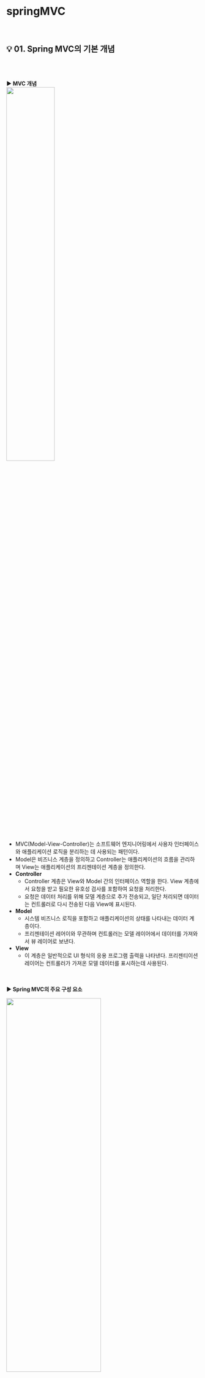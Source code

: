 # springMVC
</br>

## :bulb: 01. Spring MVC의 기본 개념

</br></br>

<b> :arrow_forward: MVC 개념 </b>
</br>
<img src="https://user-images.githubusercontent.com/86214493/128589219-90e6c612-2037-40ed-a9b2-a21fadcf0415.png" width="50%" height="50%"/>

+ MVC(Model-View-Controller)는 소프트웨어 엔지니어링에서 사용자 인터페이스와 애플리케이션 로직을 분리하는 데 사용되는 패턴이다. 
+ Model은 비즈니스 계층을 정의하고 Controller는 애플리케이션의 흐름을 관리하며 View는 애플리케이션의 프리젠테이션 계층을 정의한다.
+ <b> Controller </b>
  * Controller 계층은 View와 Model 간의 인터페이스 역할을 한다. View 계층에서 요청을 받고 필요한 유호성 검사를 포함하여 요청을 처리한다.
  * 요청은 데이터 처리를 위해 모델 계층으로 추가 전송되고, 일단 처리되면 데이터는 컨트롤러로 다시 전송된 다음 View에 표시된다. 
+ <b> Model </b>
  * 시스템 비즈니스 로직을 포함하고 애플리케이션의 상태를 나타내는 데이터 계층이다.
  * 프리젠테이션 레어이와 무관하며 컨트롤러는 모델 레이어에서 데이터를 가져와서 뷰 레이어로 보낸다.
+ <b> View </b>
  * 이 계층은 일반적으로 UI 형식의 응용 프로그램 출력을 나타낸다. 프리젠티이션 레이어는 컨트롤러가 가져온 모델 데이터를 표시하는데 사용된다. 

</br></br>
<b> :arrow_forward: Spring MVC의 주요 구성 요소 </b>

<img src="https://user-images.githubusercontent.com/86214493/128589240-bbc8d242-6673-406b-a426-5349d4878a73.png" width="70%" height="50%"/>

</br>

+ <b> DispatcherServlet : </b> 클라이언트의 요청을 전달 받는다.
+ <b> HandlerMapping : </b> 클라이언트의 요청 URL을 어떤 컨트롤러가 처리할지를 결정한다. 
+ <b> HandlerAdapter : </b> 컨트롤러 안에 있는 메소드들 중에 적합한 메소드를 선택해준다.
+ <b> Controller : </b> 클라이언트 요청을 처리한 뒤, 그 결과를 DispatcherServlet에게 알려준다. 
+ <b> ViewResolver : </b> 가장 적합한 View를 찾아준다.
+ <b> View : </b> 컨트롤러의 처리 결과 화면을 생성한다. 
+ <b> ModelAndView : </b> 데이터와 뷰의 이름을 전달하는 객체
+ <b> Model : </b> 뷰에 데이터만을 전달하기 위한 객체


</br></br>

<b> :arrow_forward: Spring MVC의 처리 순서 </b>

1. 클라이언트가 서버에 어떤 요청을 한다면 스프링에서 제공하는 DispatcherServlet이라는 서블릿이 요청을 가로챈다. (web.xml에 설정)
</br></br>
3. 요청을 가로챈 DispatcherServlet은 HandlerMapping에게 어떤 컨트롤러에게 요청을 위임하면 좋을지 물어본다.
(HandlerMapping은 setvlet-context.xml에서 @controller로 등록한 것들을 이미 스캔해서 찾아놨기 때문에 어느 컨트롤러에게 요청을 위임해야할지 알고 있다.)
</br></br>
3. 요청에 매핑된 컨트롤러가 있다면 @RequestMapping을 통하여 요청을 처리할 메서드에게 도달한다.
</br></br>
4. 컨트롤러에서는 해당 요청을 처리할 <b> Service </b>를 <b> 주입(DI) 받아 </b> 비즈니스 로직을 Service에게 위임하게 된다.
</br></br>
5. Service에서는 요청에 필요한 작업 대부분(코딩)을 담당하여 데이터베이스에 접근이 필요하면 <b> DAO </b> 를 주입받아 DB처리는 DAO에게 위임하게 된다.
</br></br>
6.  DAO는 mybatis(또는 hibernate 등) 설정을 이용해서 SQL 쿼리를 날려 DB에 저장되어 있는 정보를 받아 서비스에게 다시 돌려준다.
(이때, 보통 Request와 함께 날라온 DTO 객체로부터 DB 조회에 필요한 데이터를 받아와 쿼리를 만들어 보내고, 결과로 받은 Entity 객체를 가지고 Response에 필요한 DTO 객체로 변환한다.)
</br></br>
7. 모든 비지니스 로직을 끝낸 Service가 결과물을 컨트롤러에게 넘긴다.
</br></br>
8. 결과물을 받은 컨트롤러는 필요에 따라 Model 객체에 결과물을 넣거나, 어떤 View(jsp) 파일을 보여줄 것인지 등의 정보를 담아 DispatcherServlet에게 보낸다.
</br></br>
9. DispatcherServlet은 viewResolver에게 받은 뷰의 대한 정보를 넘긴다.
</br></br>
10. viewResolver는 해당 JSP를 찾아서 (응답할 View를 찾음) Dispatcher에게 알려준다.
(servlet-context.xml에서 suffix, prefix를 통해 /WEB-INF/views/index.jsp 이렇게 만들어주는것도 viewResolver)
</br></br>
11. Dispatcher은 응답할 view에게 Render를 지시하고 View는 응답 로직을 처리한다.
</br></br>
12. 결과적으로 DispatcherServlet이 클라이언트에게 렌더링된 View를 응답한다. 


</br></br></br>

## :bulb: 02. 프로젝트 셋팅

</br></br>

<b> :arrow_forward: DispatcherServlet </b>

> + Servlet/JSP에서 사용자 요청이 발생하면 이 요청 정보를 해석하고 개발자가 만든 코드를 동작시키는 첫번째 서블릿이다.
> + Spring MVC는 DispatcherServlet을 확대하여 Spring Framework가 가지고 있는 기능을 사용할 수 있도록 이 클래스를 재정의하고 있다.
> + Spring MVC 프로젝트 설정에서 가장 먼저 해야 하는 일은 DispatcherServlet 클래스를 Spring MVC에서 재정의한 클래스로 설정하는 일이다. 

</br>

<b> :arrow_forward: 설정 방식 </b>
> + Spring MVC 프로젝트를 설정하는 방식은 XML을 이용하는 방법과 Java 코드를 활용하는 방법이 있다.

</br>

 #### <b> :eyes: 공통 </b>

 + <b> 프로젝트 생성 </b>
   + File -> New -> Dynamic Web Project 
   + 프로젝트 마우스 오른쪽 버튼 -> Configure -> Convert to Maver Project

</br>

<img src="https://user-images.githubusercontent.com/86214493/128590537-ae98229f-f447-485c-815d-14dde9df1e3f.png" width="40%" height="50%"/>
<img src="https://user-images.githubusercontent.com/86214493/128590543-191c1e10-3ed1-46c0-8122-e593d9677a97.png" width="40%" height="50%"/>
<img src="https://user-images.githubusercontent.com/86214493/128590552-4080ee51-dbf3-42db-8e58-ab8f80b05c84.png" width="40%" height="50%"/>

</br>

 + <b> pom.xml </b>

 <b> &nbsp;  &nbsp; &nbsp; □ servlet-api </b>
 
 </br>
 
<img src="https://user-images.githubusercontent.com/86214493/128590784-efc9dda5-0d56-4419-8cdf-0a98108005d5.png" width="40%" height="50%"/>
    
</br>
    
 ```xml
     <!-- https://mvnrepository.com/artifact/javax.servlet/javax.servlet-api -->
     <dependency>
        <groupId>javax.servlet</groupId>
        <artifactId>javax.servlet-api</artifactId>
        <version>4.0.1</version>
        <scope>provided</scope>
     </dependency>
 ```
    
 </br></br>
    
 <b> &nbsp; &nbsp;  &nbsp; □ jsp-api </b>
 
 </br>
 
 <img src="https://user-images.githubusercontent.com/86214493/128590847-d80cab62-fd45-40fc-be7d-63313c34ad97.png" width="40%" height="50%"/>
    
 </br>
    
 ```xml

    <!-- https://mvnrepository.com/artifact/javax.servlet.jsp/javax.servlet.jsp-api -->
   <dependency>
       <groupId>javax.servlet.jsp</groupId>
       <artifactId>javax.servlet.jsp-api</artifactId>
       <version>2.3.3</version>
       <scope>provided</scope>
   </dependency>

 ```

  </br></br>

  <b> &nbsp; &nbsp; &nbsp; □  jstl </b>
    
   </br>
   
   <img src="https://user-images.githubusercontent.com/86214493/128590898-891368fe-e419-4394-b4f2-fba42a721988.png" width="40%" height="50%"/>
   
   </br>
   
   ```xml
   
    <!-- https://mvnrepository.com/artifact/javax.servlet/jstl -->
    <dependency>
        <groupId>javax.servlet</groupId>
        <artifactId>jstl</artifactId>
        <version>1.2</version>
    </dependency>
    
   ```
   </br></br>


 <b> &nbsp; &nbsp; □ Spring Web Mvc </b>
    
   </br>
   
  <img src="https://user-images.githubusercontent.com/86214493/128590934-6262e5a8-c327-4155-a982-6f287244f70e.png" width="40%" height="50%"/>
   
   </br>

   ```xml
    
    <!-- https://mvnrepository.com/artifact/org.springframework/spring-webmvc -->
   <dependency>
       <groupId>org.springframework</groupId>
       <artifactId>spring-webmvc</artifactId>
       <version>5.2.2.RELEASE</version>
   </dependency>

   ```

</br></br>

 + 정리
 
 ```xml
 
  <!-- 라이브러리 버전관리 -->
	<properties>
   <javax.servlet-version>4.0.1</javax.servlet-version>
   <javax.servlet.jsp-version>2.3.3</javax.servlet.jsp-version>
   <javax.servlet-version>1.2</javax.servlet-version>
   <org.springframework-version>5.2.2.RELEASE</org.springframework-version>
   <!-- <org.springframework-version>4.3.25.RELEASE</org.springframework-version> -->
	</properties>

	<!-- 라이브러리 셋팅 -->
	<dependencies>

		<!-- https://mvnrepository.com/artifact/javax.servlet/javax.servlet-api -->
		<dependency>
			<groupId>javax.servlet</groupId>
			<artifactId>javax.servlet-api</artifactId>
			<version>4.0.1</version>
			<scope>provided</scope>
		</dependency>

		<!-- https://mvnrepository.com/artifact/javax.servlet.jsp/javax.servlet.jsp-api -->
		<dependency>
			<groupId>javax.servlet.jsp</groupId>
			<artifactId>javax.servlet.jsp-api</artifactId>
			<version>${javax.servlet.jsp-version}</version>
			<scope>provided</scope>
		</dependency>

		<!-- https://mvnrepository.com/artifact/javax.servlet/jstl -->
		<dependency>
			<groupId>javax.servlet</groupId>
			<artifactId>jstl</artifactId>
			<version>${javax.servlet-version}</version>
		</dependency>

		<!-- https://mvnrepository.com/artifact/org.springframework/spring-webmvc -->
		<dependency>
			<groupId>org.springframework</groupId>
			<artifactId>spring-webmvc</artifactId>
			<version>5.2.2.RELEASE</version>
		</dependency>

	</dependencies>


 ```
 
 </br></br></br>
 
  #### <b> :eyes: XML로 셋팅하기 </b>
 
 </br>
 
&nbsp;  :star: <b> (1) web.xml 설정 </b>

● <b> DispatcherServlet </b> </br>
> &nbsp; □ 웹 애플리케이션에서 최초 사용자 요청이 발생하면 가장 먼저 DispatcherServlet이 사용자의 요청을 받는다. </br>
> &nbsp; □ 따라서 개발자는 DispatcherServlet을 서블릿으로 등록해주는 과정을 설정해주어야 한다. </br>
> &nbsp; □ (따로 정의해주지 않으면 Apache tomcat의 web.xml에서 정의한 default servlet이 실행하게 된다.) 
> &nbsp; □ (각 WAS는 서블릿 매핑에 존재하지 않는 요청을 처리하기 위한 디폴트 서블릿을 제공하고 있음) 

</br>

● <b> ApplicationContext 설정 </b> </br>
> &nbsp; □ Spring MVC로 만든 웹 애플리케이션에서 대한 설정을 하는 파일 </br>

</br>

   <img src="https://user-images.githubusercontent.com/86214493/128593502-5eb392e7-3bb1-490b-9225-edfa387539b3.png" width="50%" height="50%"/>
  

```xml

	<!-- 현재 웹 애플리케이션에서 받아들이는 모든 요청에 대해 appServlet이라는 이름으로 정의되어 있는 서블릿을 사용 -->
	<servlet-mapping>
		<servlet-name>appServlet</servlet-name>
		<url-pattern>/</url-pattern> <!-- 모든 URL에 접속하면 이 DispatcherServlet이 받는다. -->
	</servlet-mapping>

	<!-- 요청 정보를 분석해서 컨트롤러를 선택하는 서블릿을 지정 -->
	<servlet>
		<servlet-name>appServlet</servlet-name>
		<!-- Spring MVC에서 제공하고 있는 기본 서블릿을 지정 -->
		<servlet-class>org.springframework.web.servlet.DispatcherServlet</servlet-class>
		
		<!-- Spring MVC 설정을 위한 xml 파일을 지정 -->
		<!-- DispatcherServlet을 등록할 때 초기 파라미터로 스프링 설정파일도 같이 설정 -->
		<init-param>
			<param-name>contextConfigLocation</param-name>
			<param-value>/WEB-INF/config/servlet-context.xml</param-value>
		</init-param>
		
		<load-on-startup>1</load-on-startup>
		
	</servlet>


```

</br></br>

● <b> RootContext 파일 설정 </b> </br>
> <b> root-context.xml </b>
> > &nbsp; □ 처음에 프로젝트를 생성하면 아무 내용도 없다. RootContext 파일은 공통 빈을 설정하는 곳으로 주로 View 지원을 제외한 Spring MVC 프로젝트 수행 시 사용할 Bean들을 정의한다. </br>
> > &nbsp; □ Service/Repository(DAO)/DB/log 등 비지니스 로직과 관련된 설정을 해준다. 


<img src="https://user-images.githubusercontent.com/86214493/128593922-73944b0d-6bcf-4eb3-9a6c-e6ca473cfa4d.png" width="35%" height="50%"/>


</br>


```xml


	<!-- Bean을 정의할 xml 파일을 지정한다. -->
	<context-param>
		<param-name>contextConfigLocation</param-name>
		<param-value>/WEB-INF/config/root-context.xml</param-value>
	</context-param>

	<!-- 리스너설정 -->
	<listener>
		<listener-class>org.springframework.web.context.ContextLoaderListener</listener-class>
	</listener>

```

</br></br>


● <b> 파라미터 필터 설정 </b> </br>
> &nbsp; □ 파라미터에 한글이 있을 경우를 위해 인코딩을 설정한다. </br>

```xml
	
<!-- 파라미터 인코딩 필터 설정 -->
	<filter>
		<filter-name>encodingFilter</filter-name>
		<filter-class>org.springframework.web.filter.CharacterEncodingFilter</filter-class>
		<init-param>
			<param-name>encoding</param-name>
			<param-value>UTF-8</param-value>
		</init-param>
		<init-param>
			<param-name>forceEncoding</param-name>
			<param-value>true</param-value>
		</init-param>
	</filter>

	<filter-mapping>
		<filter-name>encodingFilter</filter-name>
		<url-pattern>/*</url-pattern>
	</filter-mapping>

```

</br> </br> 

&nbsp;  :star: <b> (2) servlet-context.xml (스프링 설정파일) </b>
+ 스프링 설정 파일은 클래스로부터 객체(bean)를 생성하고 조립하는 역할을 한다.
+ DispatcherServlet을 등록할 때 contextConfigLocation 이름으로 초기화 파라미터를 servlet-context.xml로 지정하고 있는데 이때 지정된 servlet-context.xml 파일이 스프링 설정의 역할을 하는 파일이다. 

</br>

![image](https://user-images.githubusercontent.com/86214493/128594208-db3a6e7a-2575-4f0c-9d63-316598328267.png)

</br>

+  ``` <annotation-driven/> ``` </br>
	+ Spring MVC 컴포넌트들을 디폴트 설정을 통해 활성화한다. </br>
	+ @Controller에 요청을 보내기 위해 필요한 HandlerMapping과 HandlerAdapter를 Bean으로 등록한다. </br>

</br>

+ ``` <context:component-scan base-package=""/> ``` </br>
	+ 스캔할 bean들이 모여있는 패키지를 지정한다. </br>

</br>

 + <b> viewResolver </b> </br>
	+ Controller의 메서드에서 반환하는 문자열 앞 뒤에 붙힐 경로 정보를 셋팅한다. 
 ![image](https://user-images.githubusercontent.com/86214493/128594674-029d237e-ab36-4be4-8891-9cccb84d0cc9.png)

``` xml

	<beans:bean class="org.springframework.web.servlet.view.InternalResourceViewResolver">
		<beans:property name="prefix" value="/WEB-INF/views/"/>
		<beans:property name="suffix" value=".jsp"/>
	</beans:bean>
	

```

</br>

 + <b> 정적파일 설정
 	+ 정적파일(이미지, 사운드, 동영상, JS, CSS 등등) 경로 셋팅  
 
 ![image](https://user-images.githubusercontent.com/86214493/128594776-8f32fc72-4128-475d-9869-bdcc5f101d23.png)

 </br></br></br>
 
  #### <b> :eyes: Java로 셋팅하기 </b>

</br>

&nbsp;  :star: <b> (1) web.xml 설정 -> 방법 1 : WebApplicationInitializer 인터페이스 구현 </b>
+ onStartUp 메서드를 구현 

</br>

+ String MVC 프로젝트 설정을 위해 작성하는 클래스의 객체를 생성

```java

	AnnotationConfigWebApplicationContext servletAppContext = new AnnotationConfigWebApplicationContext();
	servletAppContext.register(ServletAppContext.class);	

```

</br>

+ 요청 발생 시 요청을 처리하는 서블릿을 DispatcherServlet으로 설정한다. 


```java
	
	DispatcherServlet dispatcherServlet = new DispatcherServlet(servletAppContext);
	ServletRegistration.Dynamic servlet = servletContext.addServlet("dispatcher", dispatcherServlet); 
	
	// 부가 설정
	servlet.setLoadOnStartup(1); //가장 먼저 로드하겠다.
	servlet.addMapping("/"); // url 매핑시 '/*'로 지정하면 안된다.
	
```

+ bean을 정의하는 클래스를 지정 (root-context.xml) 

```java

	AnnotationConfigWebApplicationContext rootAppContext = new AnnotationConfigWebApplicationContext();
	rootAppContext.register(RootAppContext.class);

	// 리스터 설정
	ContextLoaderListener listener = new ContextLoaderListener(rootAppContext);
	servletContext.addListener(listener);
	
```

</br>

+ 파라미터 인코딩 설정

```java

	FilterRegistration.Dynamic filter = servletContext.addFilter("encodingFilter", CharacterEncodingFilter.class);
	filter.setInitParameter("encoding", "UTF-8");
	filter.addMappingForServletNames(null, false, "dispatcher");
	
```

</br>
</br>

&nbsp;  :star: <b> (2) web.xml 설정 -> 방법 2 : AbstractAnnotationConfigDispatcherServletInitializer 상속 </b>
+ Spring 3.2부터 추가된 클래스 
+ WebApplicationInitializer 보다 사용하기 쉽지만 이미 구현된 것을 가져다 쓰는 것이기 때문에 새로운 내용을 추가로 수정해서 사용하기가 어려움

```java
	
	
public class SpringConfigClass extends AbstractAnnotationConfigDispatcherServletInitializer{

	//DispatcherServlet에 매핑할 요청 주소를 셋팅한다.
	@Override
	protected String[] getServletMappings() {
		return new String[] {"/"};
	}
	
	//Spring MVC 프로젝트 설정을 위한 클래스를 지정한다. 
	@Override
	protected Class<?>[] getServletConfigClasses() {
		return new Class[] {ServletAppContext.class};
	}
	
	//프로젝트에서 사용할 Bean들을 정의하기 위한 클래스를 지정한다.
	@Override
	protected Class<?>[] getRootConfigClasses() {
		return new Class[] {RootAppContext.class};
	}
	
	//파라미터 인코딩 필터 설정
	@Override
	protected Filter[] getServletFilters() {
		CharacterEncodingFilter encodingFilter = new CharacterEncodingFilter();
		encodingFilter.setEncoding("UTF-8");
		return new Filter[] {encodingFilter};
	}
	
}


```

</br>
</br>

&nbsp;  :star: <b> (3) servlet-context.xml -> WebMvcConfigurer 인터페이스 구현 </b>

+ @Configuration
	+ 어노테이션기반 환경구성을 돕는다.
	+ 이 어노테이션을 구현함으로써 클래스가 하나 이상의 @Bean 메소드를 제공하고 스프링 컨테이너가 Bean 정의를 생성하고 런타임시 그 Bean들이 요청들을 처리할 것을 선언하게 된다.

+ @EnableWebMvc
	+ @EnableWebMvc 어노테이션을 사용하면 Spring Framework에서 여러 Config 값을 알아서 셋팅해준다.
	
+ @ComponentScan
	+ 스캔할 패키지를 지정 

</br>

```java

//Spring MVC 프로젝트에 관련된 설정을 하는 클래스
@Configuration
@EnableWebMvc // <- Controller 어노테이션이 셋팅되어 있는 클래스를 Controller로 등록한다.
@ComponentScan("chap02.controller") // <- 스캔할 패키지를 지정
public class ServletAppContext implements WebMvcConfigurer{
	
	//Controller의 메서드가 반환하는 jsp의 이름 앞뒤에 경로와 확장자를 붙여주도록 설정한다.
	@Override
	public void configureViewResolvers(ViewResolverRegistry registry) {
		WebMvcConfigurer.super.configureViewResolvers(registry);
		registry.jsp("/WEB-INF/views/",".jsp");
	}
	
	//정적파일의 경로를 매핑한다.
	@Override
	public void addResourceHandlers(ResourceHandlerRegistry registry) {
		WebMvcConfigurer.super.addResourceHandlers(registry);
		registry.addResourceHandler("/**").addResourceLocations("/resources/");
	}
	
}

```

</br>
</br>

&nbsp;  :star: <b> (4) root-context.xml -> 상속없음 </b>

```java
	//프로젝트 작업시 사용할 bean을 정의하는 클래스
	@Configuration
	public class RootAppContext {

	}

```

</br>
</br>
</br>

</b>

## :bulb: 03. URL Mapping

&nbsp;  :star: <b> (1) Servlet/JSP URL 주소 </b>
+ <b> 사용자가 서버에 접속해서 서비스를 받기 위해 입력하는 주소를 URL이라고 부른다. </b>
+ <b> URL 주소는 여러 의미를 가지고 있는 값들로 구성된다. </b>
+ <b> 프로토콜://도메인주소(IP):포트번호/경로1/경로2/경로3/... </b> </br>
+ <b> 프로토콜 </b> 
	+ 서버와 클라이언트간의 통신을 위한 약속 (생략시 http) </br>
+ <b> 도메인 주소(IP 주소) </b>
	+ IP 주소는 같은 네트워크 망에서 컴퓨터를 구분하기 위해 제공되는 숫자로 구성된 고유 주소이다. 
	+ 인터넷 망에 연결된 컴퓨터는 전 세계에서 유일한 주소를 할당 받고 공유기 등에 연결된 컴퓨터는 공유기 안에서 유일한 주소를 할당 받는다.
	+ 그러나 숫자는 사람이 외우기 어려워 도메인 주소라는 것을 만들어 제공한다. 
	+ 도메인 주소는 IP 주소로 변환되어 컴퓨터를 찾을 수 있도록 한다. </br>
+ <b> 포트번호 </b>
	+ 1부터 65535번까지로 구성된 숫자로 컴퓨터 내에서 프로그램을 구분하기 위해 사용된다. </br>
	+ 그 이후 경로는 하위 경로가 된다. 
	
	</br>
	
+ <b> ContextPath </b>
	+ 하나의 서버에서 각 웹 어플리케이션을 구분하기 위채 지정되는 이름이며 폴더의 이름이 Context Path가 된다. 
	![image](https://user-images.githubusercontent.com/86214493/128625681-981fe9e2-e497-4703-9037-1de197393bdd.png)
	+ Servlet/JSP에서는 첫번째 경로는 Context Path라고 부른다.
	+ 이클립스에서 프로젝트를 생성하면, 자동으로 server.xml에 추가된다.
	![image](https://user-images.githubusercontent.com/86214493/128625644-f417baf1-b69f-4ba9-8d1b-de3792561db3.png)

</br>

+ <b> SpringMVC에서의 주소 </b>
	+ Spring MVC에서는 Context Path 다음에 나오는 주소는 실제 물리적인 경로와 다르게 지정할 수 있다. 
	
	```java
		
		@RequestMapping("/test1") //ContextPath 다음에 나오는 주소
		public String test1() {
			return "/chap03/test1"; //실제 물리적인 경로
		}
	
	```

</br>
 
+ <b> 공통된 하위경로를 통합하는 것이 가능하다.  </b>

```java
	
	@Controller
	@RequestMapping("/sub2") //공통부분
	public class Sub2Controller {

		@RequestMapping("/test5") /* http://localhost:8080/[ContextPath]/sub2/test5 */
		public String sub2Test5() {
			return "/chap03/sub2/test5";
		}

		@RequestMapping("/test6") /* http://localhost:8080/[ContextPath]/sub2/test6 */
		public String sub2Test6() { 
			return "/chap03/sub2/test6";
		}

	}	
	
```

</br>
</br>
</br>


## :bulb: 04. HTTP 메소드 / 요청 방식
&nbsp;  :star: <b> (1) 요청 방식 지정하기 </b>
+ <b> GET </b> 
	- 요청 받은 URI의 정보를 검색하여 응답한다. 
+ <b> HEAD </b>
	- GET 방식과 동일하지만, 응답에 BODY가 없고 응답코드와 HEAD만 응답한다.
+ <b> POST </b>
	- 요청된 자원을 생성한다. 
+ <b> PUT </b>
	- 요청된 자원을 수정한다. 
+ <b> PATCH </b>
	- 요청된 자원을 수정한다. PUT의 경우 전체를 갱신하지만 Patch는 자원의 일부를 수정할 때 사용한다.
+ <b> DELETE </b>
	- 요청된 자원을 삭제한다. 


&nbsp; <b> (2) 요청 방식 지정하기 </b>
+ Spring MVC는 요청 주소별로 메서드를 정의할 수도 있지만 같은 요청 주소에서 요청 방식에 따라 메서드를 정의할 수도 있다.
+ GET, POST, PUT, DELETE, PATCH에 대해 처리할 수 있다. 


&nbsp; <b> (3) @RequestMapping  </b>


